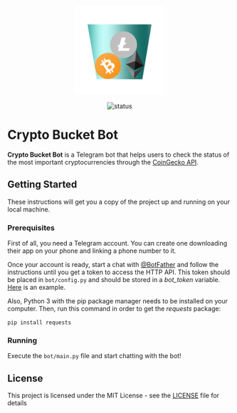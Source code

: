 <p align="center">
  <img src="https://raw.githubusercontent.com/saespmar/crypto-bucket-bot/master/images/Logo.png" alt="logo" width="200">
</p>
<p align="center">
  <img src="https://img.shields.io/badge/status-unfinished-red.svg" alt="status">
</p>

# Crypto Bucket Bot
**Crypto Bucket Bot** is a Telegram bot that helps users to check the status of the most important cryptocurrencies through the [CoinGecko API](https://www.coingecko.com/en/api).

## Getting Started

These instructions will get you a copy of the project up and running on your local machine.

### Prerequisites

First of all, you need a Telegram account. You can create one downloading their app on your phone and linking a phone number to it.

Once your account is ready, start a chat with [@BotFather](https://t.me/botfather) and follow the instructions until you get a token to access the HTTP API. This token should be placed in `bot/config.py` and should be stored in a *bot_token* variable. [Here](bot/config.py.example) is an example.

Also, Python 3 with the pip package manager needs to be installed on your computer. Then, run this command in order to get the *requests* package:

```
pip install requests
```

### Running

Execute the `bot/main.py` file and start chatting with the bot!

## License

This project is licensed under the MIT License - see the [LICENSE](LICENSE) file for details
